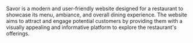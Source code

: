 Savor is a modern and user-friendly website designed for a restaurant to showcase its 
menu, ambiance, and overall dining experience. The website aims to attract and engage 
potential customers by providing them with a visually appealing and informative platform 
to explore the restaurant's offerings.
